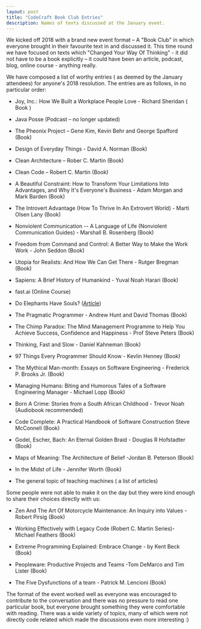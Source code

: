 ```yaml
---
layout: post
title: "CodeCraft Book Club Entries"
description: Names of texts discussed at the January event.
---
```


We kicked off 2018 with a brand new event format – A "Book Club" in which everyone brought in their favourite text in and discussed it. This time round we have focused on texts which "Changed Your Way Of Thinking"  - it did not have to be a book explicitly – it could have been an article,  podcast, blog, online course  - anything really.

We have composed a list of worthy entries ( as deemed by the January attendees) for anyone's 2018  resolution.  The entries are as follows, in no particular order:   

* Joy, Inc.: How We Built a Workplace People Love  - Richard Sheridan ( Book )  

* Java Posse (Podcast – no longer updated)  

* The Pheonix Project – Gene Kim, Kevin Behr and George Spafford (Book)   

* Design of Everyday Things  - David A. Norman (Book)    

* Clean Architecture  – Rober C. Martin (Book)  

* Clean Code – Robert C. Martin (Book)  

* A Beautiful Constraint: How to Transform Your Limitations Into Advantages, and Why It's Everyone's Business -  Adam Morgan and Mark Barden (Book)   

* The Introvert Advantage (How To Thrive In An Extrovert World) - Marti Olsen Lany (Book)  

* Nonviolent Communication -- A Language of Life (Nonviolent Communication Guides) - Marshall B. Rosenberg (Book)  

* Freedom from Command and Control: A Better Way to Make the Work Work - John Seddon (Book)  

* Utopia for Realists: And How We Can Get There - Rutger Bregman (Book)  

* Sapiens: A Brief History of Humankind - Yuval Noah Harari (Book)  

* fast.ai (Online Course)

* Do Elephants Have Souls? ([Article](https://www.thenewatlantis.com/publications/do-elephants-have-souls))   

* The Pragmatic Programmer - Andrew Hunt and David Thomas (Book)  

* The Chimp Paradox: The Mind Management Programme to Help You Achieve Success, Confidence and Happiness -  Prof Steve Peters (Book)  

* Thinking, Fast and Slow -  Daniel Kahneman (Book)  

* 97 Things Every Programmer Should Know - Kevlin Henney  (Book)  

* The Mythical Man-month: Essays on Software Engineering -  Frederick P. Brooks Jr. (Book)  

* Managing Humans: Biting and Humorous Tales of a Software Engineering Manager - Michael Lopp (Book)  

* Born A Crime: Stories from a South African Childhood - Trevor Noah (Audiobook recommended)  

* Code Complete: A Practical Handbook of Software Construction Steve McConnell (Book)  

* Godel, Escher, Bach: An Eternal Golden Braid - Douglas R Hofstadter  (Book)  

* Maps of Meaning: The Architecture of Belief -Jordan B. Peterson  (Book)  

* In the Midst of Life - Jennifer Worth (Book)  

* The general topic of teaching machines ( a list of articles)  


Some people were not able to make it on the day but they were kind enough to share their choices directly with us:   

* Zen And The Art Of Motorcycle Maintenance: An Inquiry into Values  - Robert Pirsig (Book)  

* Working Effectively with Legacy Code (Robert C. Martin Series)- Michael Feathers (Book)  

* Extreme Programming Explained: Embrace Change - by Kent Beck  (Book)   

* Peopleware: Productive Projects and Teams -Tom DeMarco and Tim Lister (Book)  

* The Five Dysfunctions of a team - Patrick M. Lencioni (Book)  

The format of the event worked well as everyone was encouraged to contribute to the conversation and there was no pressure to read one particular book, but everyone brought something they were comfortable with reading.  There was a wide variety of topics, many of which were not directly code related which made the discussions even more interesting :)
